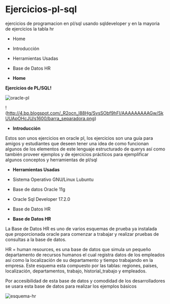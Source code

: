 # Ejercicios-pl-sql
ejercicios de programacion en pl/sql usando sqldeveloper y en la mayoria de ejercicios la tabla hr


* Home
* Introducción
* Herramientas Usadas
* Base de Datos HR

* **Home**

**Ejercicios de PL/SQL!**

![oracle-pl](http://www.ivoronline.com/Coding/Languages/PLSQL/icon.png)

!(http://4.bp.blogspot.com/_R2ocn_l88Hg/SvsSObf9hFI/AAAAAAAAAGw/SkUUApOHcJU/s1600/barra_separadora.png)

* **Introducción**

Estos son unos ejercicios en oracle pl, los ejercicios son una guía para amigos y estudiantes que deseen tener una idea de como funcionan algunos de los elementos de este lenguaje estructurado de querys así como también proveer ejemplos y de ejercicios prácticos para ejemplificar algunos conceptos y herramientas de pl/sql

* **Herramientas Usadas**

* Sistema Operativo GNU/Linux Lubuntu
* Base de datos Oracle 11g
* Oracle Sql Developer 17.2.0
* Base de Datos HR

* **Base de Datos HR**

La Base de Datos HR es uno de varios esquemas de prueba ya instalada que proporcionada oracle para comenzar a trabajar y realizar pruebas de consultas a la base de datos.

HR =  human resources, es una base de datos que simula un pequeño departamento de recursos humanos el cual registra datos de los empleados así como la localización de su departamento y tiempo trabajando en la empresa.
Este esquema esta compuesto por las tablas: regiones, países, localización, departamentos, trabajo, historial_trabajo y empleados.

Por accesibilidad de esta base de datos y comodidad de los desarrolladores se usara esta base de datos para realizar los ejemplos básicos

![esquema-hr](http://orboan.com/wp-content/uploads/2013/09/hrtables.gif)



